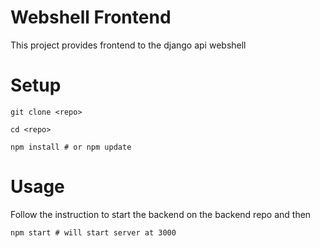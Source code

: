 # Webshell Frontend

This project provides frontend to the django api webshell

# Setup

```
git clone <repo>

cd <repo>

npm install # or npm update

```

# Usage

Follow the instruction to start the backend on the backend repo
and then

```
npm start # will start server at 3000
```

